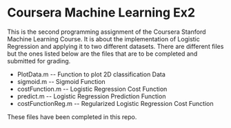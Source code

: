  # Coursera Machine Learning Ex2
This is the second programming assignment of the Coursera Stanford Machine Learning Course. 
It is about the implementation of Logistic Regression and applying it to two different datasets. 
There are different files but the ones listed below are the files that are to be completed and submitted for grading. 

- PlotData.m -- Function to plot 2D classification Data
- sigmoid.m  -- Sigmoid Function
- costFunction.m -- Logistic Regression Cost Function
- predict.m -- Logistic Regression Prediction Function
- costFunctionReg.m -- Regularized Logistic Regression Cost Function

These files have been completed in this repo. 
